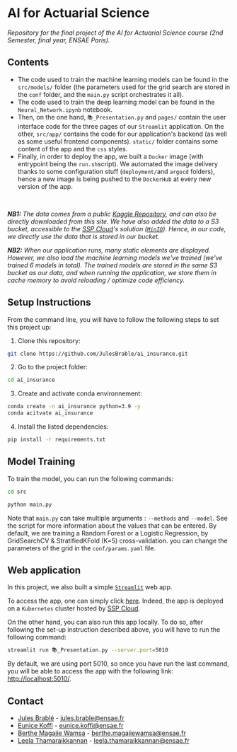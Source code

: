 # AI for Actuarial Science
_Repository for the final project of the AI for Actuarial Science course (2nd Semester, final year, ENSAE Paris)._

## Contents

* The code used to train the machine learning models can be found in the `src/models/` folder (the parameters used for the grid search are stored in the `conf` folder, and the `main.py` script orchestrates it all).
* The code used to train the deep learning model can be found in the `Neural_Network.ipynb` notebook.
* Then, on the one hand, `📚_Presentation.py` and `pages/` contain the user interface code for the three pages of our `Streamlit` application. On the other, `src/app/` contains the code for our application's backend (as well as some useful frontend components). `static/` folder contains some content of the app and the `css` styles.
* Finally, in order to deploy the app, we built a `Docker` image (with entrypoint being the `run.sh`script). We automated the image delivery thanks to some configuration stuff (`deployment/`and `argocd` folders), hence a new image is being pushed to the `DockerHub` at every new version of the app.

<br>

_**NB1:** The data comes from a public [Kaggle Repository](https://www.kaggle.com/datasets/anmolkumar/health-insurance-cross-sell-prediction), and can also be directly downloaded from this site. We have also added the data to a S3 bucket, accessible to the [SSP Cloud](https://datalab.sspcloud.fr/)'s solution ([`MinIO`](https://min.io/)). Hence, in our code, we directly use the data that is stored in our bucket._

_**NB2:** When our application runs, many static elements are displayed. However, we also load the machine learning models we've trained (we've trained 6 models in total). The trained models are stored in the same S3 bucket as our data, and when running the application, we store them in cache memory to avoid reloading / optimize code efficiency._

## Setup Instructions

From the command line, you will have to follow the following steps to set this project up:

1. Clone this repository:

```bash
git clone https://github.com/JulesBrable/ai_insurance.git
```

2. Go to the project folder:
```bash
cd ai_insurance
```

3. Create and activate conda environnement:
   
```bash
conda create -n ai_insurance python=3.9 -y
conda acitvate ai_insurance
```

4. Install the listed dependencies:
   
```bash
pip install -r requirements.txt
```

## Model Training

To train the model, you can run the following commands:

```bash
cd src
```

```bash
python main.py
```

Note that `main.py` can take multiple arguments : `--methods` and `--model`. See the script for more information about the values that can be entered.
By default, we are training a Random Forest or a Logistic Regression, by GridSearchCV & StratifiedKFold (K=5) cross-validation. you can change the parameters of the grid in the `conf/params.yaml` file.

## Web application

In this project, we also built a simple [`Streamlit`](https://streamlit.io/) web app.

To access the app, one can simply click [here](https://ai-insurance.kub.sspcloud.fr/). Indeed, the app is deployed on a `Kubernetes` cluster hosted by [SSP Cloud](https://datalab.sspcloud.fr/).

On the other hand, you can also run this app locally. To do so, after following the set-up instruction described above, you will have to run the following command:

```bash
streamlit run 📚_Presentation.py --server.port=5010
```

By default, we are using port 5010, so once you have run the last command, you will be able to access the app with the following link: [http://localhost:5010/](http://localhost:5010/).

## Contact

* [Jules Brablé](https://github.com/JulesBrable) - jules.brable@ensae.fr
* [Eunice Koffi]() - eunice.koffi@ensae.fr
* [Berthe Magajie Wamsa](https://github.com/BertheMagella) - berthe.magajiewamsa@ensae.fr
* [Leela Thamaraikkannan]() - leela.thamaraikkannan@ensae.fr
